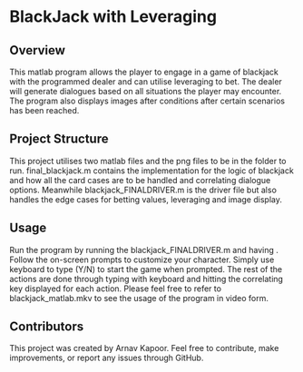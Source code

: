 # BlackJack with Leveraging

## Overview
This matlab program allows the player to engage in a game of blackjack with the programmed dealer and can utilise leveraging to bet. The dealer will generate dialogues based on all situations the player may encounter. The program also displays images after conditions after certain scenarios has been reached. 

## Project Structure
This project utilises two matlab files and the png files to be in the folder to run. final_blackjack.m contains the implementation for the logic of blackjack and how all the card cases are to be handled and correlating dialogue options. Meanwhile blackjack_FINALDRIVER.m is the driver file but also handles the edge cases for betting values, leveraging and image display. 

## Usage 
Run the program by running the blackjack_FINALDRIVER.m and having . Follow the on-screen prompts to customize your character. Simply use keyboard to type (Y/N) to start the game when prompted. The rest of the actions are done through typing with keyboard and hitting the correlating key displayed for each action. 
Please feel free to refer to blackjack_matlab.mkv to see the usage of the program in video form. 

## Contributors
This project was created by Arnav Kapoor.  Feel free to contribute, make improvements, or report any issues through GitHub.
